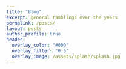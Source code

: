 ```yaml
---
title: "Blog"
excerpt: general ramblings over the years
permalink: /posts/
layout: posts
author_profile: true
header:
  overlay_color: "#000"
  overlay_filter: "0.5"
  overlay_image: /assets/splash/splash.jpg
---
```

